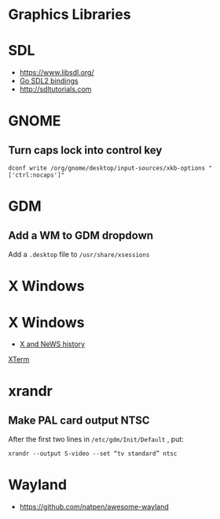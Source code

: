 # Graphics Libraries


# SDL

- <https://www.libsdl.org/>
- [Go SDL2 bindings](https://github.com/veandco/go-sdl2)
- <http://sdltutorials.com>


# GNOME


## Turn caps lock into control key

```shell
dconf write /org/gnome/desktop/input-sources/xkb-options "['ctrl:nocaps']"
```


# GDM


## Add a WM to GDM dropdown

Add a `.desktop` file to `/usr/share/xsessions`


# X Windows


# X Windows

- [X and NeWS history](http://minnie.tuhs.org/pipermail/tuhs/2017-September/010471.html)

[XTerm](./terminal-emulation.md#xterm)


# xrandr


## Make PAL card output NTSC

After the first two lines in `/etc/gdm/Init/Default` , put:

```
xrandr --output S-video --set “tv standard” ntsc
```


# Wayland

- <https://github.com/natpen/awesome-wayland>